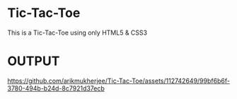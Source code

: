 # Tic-Tac-Toe
This is a Tic-Tac-Toe using only HTML5 &amp; CSS3
<h1>OUTPUT</h1>

https://github.com/arikmukherjee/Tic-Tac-Toe/assets/112742649/99bf6b6f-3780-494b-b24d-8c7921d37ecb

